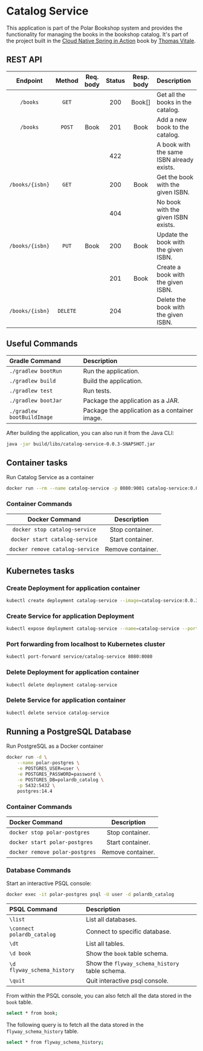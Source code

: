 # Catalog Service

This application is part of the Polar Bookshop system and provides the functionality for managing
the books in the bookshop catalog. It's part of the project built in the
[Cloud Native Spring in Action](https://www.manning.com/books/cloud-native-spring-in-action) book
by [Thomas Vitale](https://www.thomasvitale.com).

## REST API

| Endpoint	      | Method   | Req. body  | Status | Resp. body     | Description    		   	     |
|:---------------:|:--------:|:----------:|:------:|:--------------:|:-------------------------------|
| `/books`        | `GET`    |            | 200    | Book[]         | Get all the books in the catalog. |
| `/books`        | `POST`   | Book       | 201    | Book           | Add a new book to the catalog. |
|                 |          |            | 422    |                | A book with the same ISBN already exists. |
| `/books/{isbn}` | `GET`    |            | 200    | Book           | Get the book with the given ISBN. |
|                 |          |            | 404    |                | No book with the given ISBN exists. |
| `/books/{isbn}` | `PUT`    | Book       | 200    | Book           | Update the book with the given ISBN. |
|                 |          |            | 201    | Book           | Create a book with the given ISBN. |
| `/books/{isbn}` | `DELETE` |            | 204    |                | Delete the book with the given ISBN. |

## Useful Commands

| Gradle Command	         | Description                                   |
|:---------------------------|:----------------------------------------------|
| `./gradlew bootRun`        | Run the application.                          |
| `./gradlew build`          | Build the application.                        |
| `./gradlew test`           | Run tests.                                    |
| `./gradlew bootJar`        | Package the application as a JAR.             |
| `./gradlew bootBuildImage` | Package the application as a container image. |

After building the application, you can also run it from the Java CLI:

```bash
java -jar build/libs/catalog-service-0.0.3-SNAPSHOT.jar
```

## Container tasks

Run Catalog Service as a container

```bash
docker run --rm --name catalog-service -p 8080:9001 catalog-service:0.0.3-SNAPSHOT
```

### Container Commands

| Docker Command	              | Description       |
|:-------------------------------:|:-----------------:|
| `docker stop catalog-service`   | Stop container.   |
| `docker start catalog-service`  | Start container.  |
| `docker remove catalog-service` | Remove container. |

## Kubernetes tasks

### Create Deployment for application container

```bash
kubectl create deployment catalog-service --image=catalog-service:0.0.3-SNAPSHOT
```

### Create Service for application Deployment

```bash
kubectl expose deployment catalog-service --name=catalog-service --port=9001
```

### Port forwarding from localhost to Kubernetes cluster

```bash
kubectl port-forward service/catalog-service 8080:8080
```

### Delete Deployment for application container

```bash
kubectl delete deployment catalog-service
```

### Delete Service for application container

```bash
kubectl delete service catalog-service
```
## Running a PostgreSQL Database

Run PostgreSQL as a Docker container

```bash
docker run -d \
    --name polar-postgres \
    -e POSTGRES_USER=user \
    -e POSTGRES_PASSWORD=password \
    -e POSTGRES_DB=polardb_catalog \
    -p 5432:5432 \
    postgres:14.4
```

### Container Commands

| Docker Command	                     | Description       |
|:------------------------------------|:-----------------:|
| `docker stop polar-postgres`        | Stop container.   |
| `docker start polar-postgres`       | Start container.  |
| `docker remove polar-postgres`      | Remove container. |

### Database Commands

Start an interactive PSQL console:

```bash
docker exec -it polar-postgres psql -U user -d polardb_catalog
```

| PSQL Command	              | Description                                    |
|:---------------------------|:-----------------------------------------------|
| `\list`                    | List all databases.                            |
| `\connect polardb_catalog` | Connect to specific database.                  |
| `\dt`                      | List all tables.                               |
| `\d book`                  | Show the `book` table schema.                  |
| `\d flyway_schema_history` | Show the `flyway_schema_history` table schema. |
| `\quit`                    | Quit interactive psql console.                 |

From within the PSQL console, you can also fetch all the data stored in the `book` table.

```bash
select * from book;
```

The following query is to fetch all the data stored in the `flyway_schema_history` table.

```bash
select * from flyway_schema_history;
```
